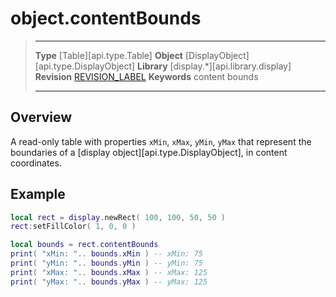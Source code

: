 # object.contentBounds

> --------------------- ------------------------------------------------------------------------------------------
> __Type__              [Table][api.type.Table]
> __Object__            [DisplayObject][api.type.DisplayObject]
> __Library__           [display.*][api.library.display]
> __Revision__          [REVISION_LABEL](REVISION_URL)
> __Keywords__          content bounds
> --------------------- ------------------------------------------------------------------------------------------

## Overview

A read-only table with properties `xMin`, `xMax`, `yMin`, `yMax` that represent the boundaries of a [display object][api.type.DisplayObject], in content coordinates.

## Example

``````lua
local rect = display.newRect( 100, 100, 50, 50 )
rect:setFillColor( 1, 0, 0 )

local bounds = rect.contentBounds 
print( "xMin: ".. bounds.xMin ) -- xMin: 75
print( "yMin: ".. bounds.yMin ) -- yMin: 75
print( "xMax: ".. bounds.xMax ) -- xMax: 125
print( "yMax: ".. bounds.yMax ) -- yMax: 125
``````